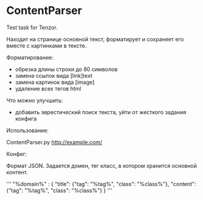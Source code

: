 # ContentParser
Test task for Tenzor.

Находит на странице основной текст, форматирует и сохраняет его вместе с картинками в тексте.

Форматирование:
- обрезка длины строки до 80 символов
- замена ссылок вида [link]text
- замена картинок вида [image]
- удаление всех тегов html

Что можно улучшить:
- добавить эврестический поиск текста, уйти от жесткого задания конфига

Использование:

ContentParser.py http://example.com/

Конфиг:

Формат JSON. Задается домен, тег класс, в котором хранится основной контент.

'''
    "%domain%" : {
        "title": {"tag": "%tag%", "class": "%class%"},
        "content": {"tag": "%tag%", "class": "%class%"}
    }
'''

